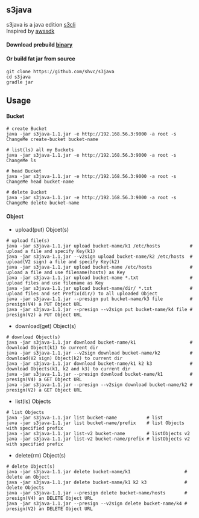 ## s3java
s3java is a java edition [s3cli](https://github.com/shvc/s3cli)  
Inspired by [awssdk](https://github.com/awsdocs/aws-doc-sdk-examples)

#### Download prebuild [binary](https://github.com/shvc/s3java/releases)  

#### Or build fat jar from source
```
git clone https://github.com/shvc/s3java
cd s3java
gradle jar
```

## Usage
#### Bucket
```shell
# create Bucket
java -jar s3java-1.1.jar -e http://192.168.56.3:9000 -a root -s ChangeMe create-bucket bucket-name

# list(ls) all my Buckets
java -jar s3java-1.1.jar -e http://192.168.56.3:9000 -a root -s ChangeMe ls

# head Bucket
java -jar s3java-1.1.jar -e http://192.168.56.3:9000 -a root -s ChangeMe head bucket-name

# delete Bucket
java -jar s3java-1.1.jar -e http://192.168.56.3:9000 -a root -s ChangeMe delete bucket-name
```

#### Object
- upload(put) Objcet(s)  
```shell
# upload file(s)
java -jar s3java-1.1.jar upload bucket-name/k1 /etc/hosts           # upload a file and specify Key(k1)
java -jar s3java-1.1.jar --v2sign upload bucket-name/k2 /etc/hosts  # upload(V2 sign) a file and specify Key(k2)
java -jar s3java-1.1.jar upload bucket-name /etc/hosts              # upload a file and use filename(hosts) as Key
java -jar s3java-1.1.jar upload bucket-name *.txt                   # upload files and use filename as Key
java -jar s3java-1.1.jar upload bucket-name/dir/ *.txt              # upload files and set Prefix(dir/) to all uploaded Object
java -jar s3java-1.1.jar --presign put bucket-name/k3 file          # presign(V4) a PUT Object URL
java -jar s3java-1.1.jar --presign --v2sign put bucket-name/k4 file # presign(V2) a PUT Object URL
```
- download(get) Object(s)  
```shell
# download Object(s)
java -jar s3java-1.1.jar download bucket-name/k1                    # download Object(k1) to current dir
java -jar s3java-1.1.jar --v2sign download bucket-name/k2           # download(V2 sign) Object(k2) to current dir
java -jar s3java-1.1.jar download bucket-name/k1 k2 k3              # download Objects(k1, k2 and k3) to current dir
java -jar s3java-1.1.jar --presign download bucket-name/k1          # presign(V4) a GET Object URL
java -jar s3java-1.1.jar --presign --v2sign download bucket-name/k2 # presign(V2) a GET Object URL
```

- list(ls) Objects  
```shell
# list Objects
java -jar s3java-1.1.jar list bucket-name           # list
java -jar s3java-1.1.jar list bucket-name/prefix    # list Objects with specified prefix
java -jar s3java-1.1.jar list-v2 bucket-name        # listObjects v2
java -jar s3java-1.1.jar list-v2 bucket-name/prefix # listObjects v2 with specified prefix
```

- delete(rm) Object(s)  
```shell
# delete Object(s)
java -jar s3java-1.1.jar delete bucket-name/k1                    # delete an Object
java -jar s3java-1.1.jar delete bucket-name/k1 k2 k3              # delete Objects
java -jar s3java-1.1.jar --presign delete bucket-name/hosts       # presign(V4) an DELETE Object URL
java -jar s3java-1.1.jar --presign --v2sign delete bucket-name/k4 # presign(V2) an DELETE Object URL
```

